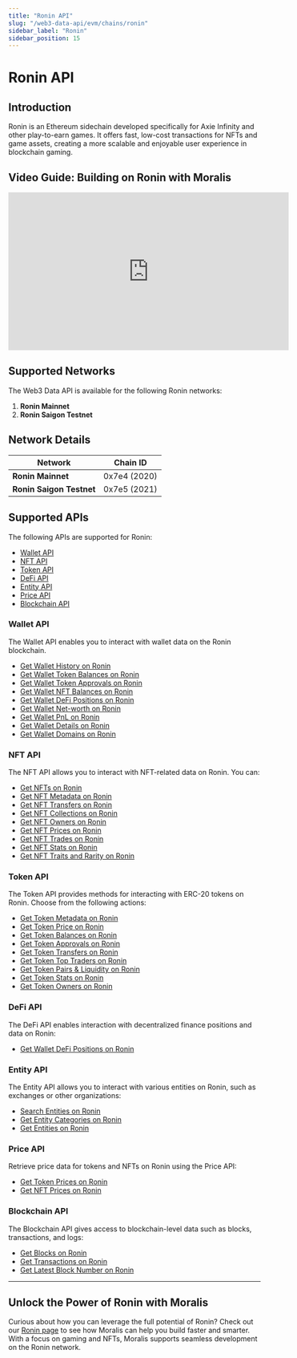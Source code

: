 ```yaml
---
title: "Ronin API"
slug: "/web3-data-api/evm/chains/ronin"
sidebar_label: "Ronin"
sidebar_position: 15
---
```


# Ronin API

## Introduction

Ronin is an Ethereum sidechain developed specifically for Axie Infinity and other play-to-earn games. It offers fast, low-cost transactions for NFTs and game assets, creating a more scalable and enjoyable user experience in blockchain gaming.

## Video Guide: Building on Ronin with Moralis

<iframe width="560" height="315" src="https://www.youtube.com/embed/B_lWUGtI9lM" title="Building on Ronin with Moralis APIs | Full Developer Walkthrough" frameborder="0" allow="accelerometer; autoplay; clipboard-write; encrypted-media; gyroscope; picture-in-picture" allowfullscreen></iframe>

## Supported Networks

The Web3 Data API is available for the following Ronin networks:

1. **Ronin Mainnet**
2. **Ronin Saigon Testnet**

## Network Details

| Network | Chain ID |
| ---- | ---- |
| **Ronin Mainnet**        | 0x7e4 (2020) |
| **Ronin Saigon Testnet** | 0x7e5 (2021) |

## Supported APIs

The following APIs are supported for Ronin:

<ul>
  <li><a href="/web3-data-api/evm/reference#wallet-api">Wallet API</a></li>
  <li><a href="/web3-data-api/evm/reference#nft-api">NFT API</a></li>
  <li><a href="/web3-data-api/evm/reference#token-api">Token API</a></li>
  <li><a href="/web3-data-api/evm/reference#defi-api">DeFi API</a></li>
  <li><a href="/web3-data-api/evm/reference#entity-api">Entity API</a></li>
  <li><a href="/web3-data-api/evm/reference#price-api">Price API</a></li>
  <li><a href="/web3-data-api/evm/reference#blockchain-api">Blockchain API</a></li>
</ul>

### Wallet API

The Wallet API enables you to interact with wallet data on the Ronin blockchain.

<ul>
  <li><a href="/web3-data-api/evm/reference#get-wallet-history">Get Wallet History on Ronin</a></li>
  <li><a href="/web3-data-api/evm/reference#get-wallet-token-balances">Get Wallet Token Balances on Ronin</a></li>
  <li><a href="/web3-data-api/evm/reference#get-wallet-token-approvals">Get Wallet Token Approvals on Ronin</a></li>
  <li><a href="/web3-data-api/evm/reference#get-wallet-nfts">Get Wallet NFT Balances on Ronin</a></li>
  <li><a href="/web3-data-api/evm/reference#get-wallet-defi-positions">Get Wallet DeFi Positions on Ronin</a></li>
  <li><a href="/web3-data-api/evm/reference#get-wallet-net-worth">Get Wallet Net-worth on Ronin</a></li>
  <li><a href="/web3-data-api/evm/reference#get-wallet-pnl">Get Wallet PnL on Ronin</a></li>
  <li><a href="/web3-data-api/evm/reference#get-wallet-details">Get Wallet Details on Ronin</a></li>
  <li><a href="/web3-data-api/evm/reference#get-wallet-domains">Get Wallet Domains on Ronin</a></li>
</ul>

### NFT API

The NFT API allows you to interact with NFT-related data on Ronin. You can:

<ul>
  <li><a href="/web3-data-api/evm/reference#get-nfts">Get NFTs on Ronin</a></li>
  <li><a href="/web3-data-api/evm/reference#get-nft-metadata">Get NFT Metadata on Ronin</a></li>
  <li><a href="/web3-data-api/evm/reference#get-nft-transfers">Get NFT Transfers on Ronin</a></li>
  <li><a href="/web3-data-api/evm/reference#get-nft-collections">Get NFT Collections on Ronin</a></li>
  <li><a href="/web3-data-api/evm/reference#get-nft-owners">Get NFT Owners on Ronin</a></li>
  <li><a href="/web3-data-api/evm/reference#get-nft-prices">Get NFT Prices on Ronin</a></li>
  <li><a href="/web3-data-api/evm/reference#get-nft-trades">Get NFT Trades on Ronin</a></li>
  <li><a href="/web3-data-api/evm/reference#get-nft-stats">Get NFT Stats on Ronin</a></li>
  <li><a href="/web3-data-api/evm/reference#get-nft-traits-and-rarity">Get NFT Traits and Rarity on Ronin</a></li>
</ul>

### Token API

The Token API provides methods for interacting with ERC-20 tokens on Ronin. Choose from the following actions:

<ul>
  <li><a href="/web3-data-api/evm/reference#get-token-metadata">Get Token Metadata on Ronin</a></li>
  <li><a href="/web3-data-api/evm/reference#get-token-price">Get Token Price on Ronin</a></li>
  <li><a href="/web3-data-api/evm/reference#get-token-balances">Get Token Balances on Ronin</a></li>
  <li><a href="/web3-data-api/evm/reference#get-token-approvals">Get Token Approvals on Ronin</a></li>
  <li><a href="/web3-data-api/evm/reference#get-token-transfers">Get Token Transfers on Ronin</a></li>
  <li><a href="/web3-data-api/evm/reference#get-token-top-traders">Get Token Top Traders on Ronin</a></li>
  <li><a href="/web3-data-api/evm/reference#get-token-pairs--liquidity">Get Token Pairs & Liquidity on Ronin</a></li>
  <li><a href="/web3-data-api/evm/reference#get-token-stats">Get Token Stats on Ronin</a></li>
  <li><a href="/web3-data-api/evm/reference#get-token-owners">Get Token Owners on Ronin</a></li>
</ul>

### DeFi API

The DeFi API enables interaction with decentralized finance positions and data on Ronin:

<ul>
  <li><a href="/web3-data-api/evm/reference#get-wallet-defi-positions">Get Wallet DeFi Positions on Ronin</a></li>
</ul>

### Entity API

The Entity API allows you to interact with various entities on Ronin, such as exchanges or other organizations:

<ul>
  <li><a href="/web3-data-api/evm/reference#search-entities">Search Entities on Ronin</a></li>
  <li><a href="/web3-data-api/evm/reference#get-entity-categories">Get Entity Categories on Ronin</a></li>
  <li><a href="/web3-data-api/evm/reference#get-entities">Get Entities on Ronin</a></li>
</ul>

### Price API

Retrieve price data for tokens and NFTs on Ronin using the Price API:

<ul>
  <li><a href="/web3-data-api/evm/reference#get-token-prices">Get Token Prices on Ronin</a></li>
  <li><a href="/web3-data-api/evm/reference#get-nft-prices">Get NFT Prices on Ronin</a></li>
</ul>

### Blockchain API

The Blockchain API gives access to blockchain-level data such as blocks, transactions, and logs:

<ul>
  <li><a href="/web3-data-api/evm/reference#get-blocks">Get Blocks on Ronin</a></li>
  <li><a href="/web3-data-api/evm/reference#get-transactions">Get Transactions on Ronin</a></li>
  <li><a href="/web3-data-api/evm/reference#get-latest-block-number">Get Latest Block Number on Ronin</a></li>
</ul>

---

## Unlock the Power of Ronin with Moralis

Curious about how you can leverage the full potential of Ronin? Check out our [Ronin page](https://developers.moralis.com/chains/ronin/) to see how Moralis can help you build faster and smarter. With a focus on gaming and NFTs, Moralis supports seamless development on the Ronin network.

